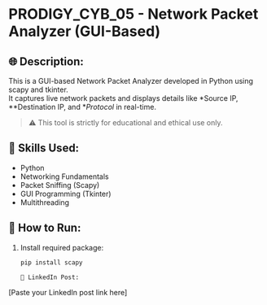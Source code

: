 # PRODIGY_CYB_05 - Network Packet Analyzer (GUI-Based)

## 🌐 Description:
This is a GUI-based Network Packet Analyzer developed in Python using scapy and tkinter.  
It captures live network packets and displays details like *Source IP, **Destination IP, and **Protocol* in real-time.

> ⚠️ This tool is strictly for educational and ethical use only.

## 🧠 Skills Used:
- Python
- Networking Fundamentals
- Packet Sniffing (Scapy)
- GUI Programming (Tkinter)
- Multithreading

## 🚀 How to Run:
1. Install required package:
   ```bash
   pip install scapy

   🔗 LinkedIn Post:
[Paste your LinkedIn post link here]
